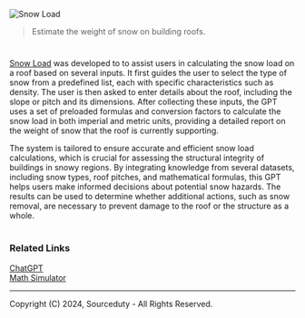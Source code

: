 ![Snow Load](https://github.com/user-attachments/assets/d9a1ccee-d860-45dd-99bc-884b0b80ea78)

> Estimate the weight of snow on building roofs.

#

[Snow Load](https://chatgpt.com/g/g-4ZK2PHvVE-snow-load) was developed to to assist users in calculating the snow load on a roof based on several inputs. It first guides the user to select the type of snow from a predefined list, each with specific characteristics such as density. The user is then asked to enter details about the roof, including the slope or pitch and its dimensions. After collecting these inputs, the GPT uses a set of preloaded formulas and conversion factors to calculate the snow load in both imperial and metric units, providing a detailed report on the weight of snow that the roof is currently supporting.

The system is tailored to ensure accurate and efficient snow load calculations, which is crucial for assessing the structural integrity of buildings in snowy regions. By integrating knowledge from several datasets, including snow types, roof pitches, and mathematical formulas, this GPT helps users make informed decisions about potential snow hazards. The results can be used to determine whether additional actions, such as snow removal, are necessary to prevent damage to the roof or the structure as a whole.

#
### Related Links

[ChatGPT](https://github.com/sourceduty/ChatGPT)
<br>
[Math Simulator](https://github.com/sourceduty/Math_Simulator)

***
Copyright (C) 2024, Sourceduty - All Rights Reserved.
